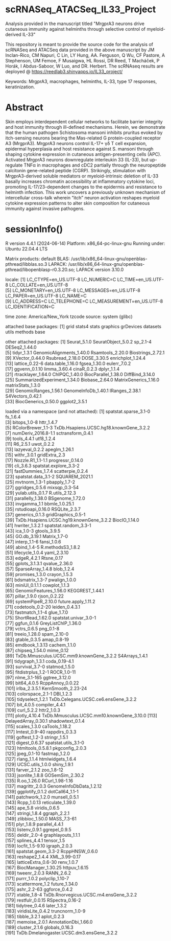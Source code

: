 # scRNASeq_ATACSeq_IL33_Project

Analysis provided in the manuscript titled "MrgprA3 neurons drive cutaneous immunity against helminths through selective control of myeloid-derived IL-33"

This repository is meant to provide the source code for the analysis of scRNASeq and ATACSeq data provided in the above manuscript by JM Inclan-Rico, CM Napuri, C Lin, LY Hung, AA. Ferguson, Q Wu, CF Pastore, A Stephenson, UM Femoe, F Musaigwa, HL Rossi, DR Reed, T Macháček, P Horák, I Abdus-Saboor, W Luo, and DR. Herbert. The scRNAseq results are deployed @ https://reedlab3.shinyapps.io/IL33_project/


Keywords: MrgprA3, macrophages, helminths, IL-33, type 17 responses, keratinization.

# Abstract
Skin employs interdependent cellular networks to facilitate barrier integrity and host immunity through ill-defined mechanisms. Herein, we demonstrate that the human pathogen Schistosoma mansoni inhibits pruritus evoked by itch-sensing neurons bearing the Mas-related G protein-coupled receptor A3 (MrgprA3). MrgprA3 neurons control IL-17+ γδ T cell expansion, epidermal hyperplasia and host resistance against S. mansoni through shaping cytokine expression in cutaneous antigen-presenting cells (APC). Activated MrgprA3 neurons downregulate interleukin 33 (IL-33), but up-regulate TNFα in macrophages and cDC2 partially through the neuropeptide calcitonin gene-related peptide (CGRP). Strikingly, stimulation with MrgprA3-derived soluble mediators or myeloid-intrinsic deletion of IL-33 basally increases chromatin accessibility at inflammatory cytokine loci, promoting IL-17/23-dependent changes to the epidermis and resistance to helminth infection. This work uncovers a previously unknown mechanism of intercellular cross-talk wherein “itch” neuron activation reshapes myeloid cytokine expression patterns to alter skin composition for cutaneous immunity against invasive pathogens.


# sessionInfo()
R version 4.4.1 (2024-06-14)
Platform: x86_64-pc-linux-gnu
Running under: Ubuntu 22.04.4 LTS

Matrix products: default
BLAS:   /usr/lib/x86_64-linux-gnu/openblas-pthread/libblas.so.3 
LAPACK: /usr/lib/x86_64-linux-gnu/openblas-pthread/libopenblasp-r0.3.20.so;  LAPACK version 3.10.0

locale:
 [1] LC_CTYPE=en_US.UTF-8       LC_NUMERIC=C               LC_TIME=en_US.UTF-8        LC_COLLATE=en_US.UTF-8    
 [5] LC_MONETARY=en_US.UTF-8    LC_MESSAGES=en_US.UTF-8    LC_PAPER=en_US.UTF-8       LC_NAME=C                 
 [9] LC_ADDRESS=C               LC_TELEPHONE=C             LC_MEASUREMENT=en_US.UTF-8 LC_IDENTIFICATION=C       

time zone: America/New_York
tzcode source: system (glibc)

attached base packages:
[1] grid      stats4    stats     graphics  grDevices datasets  utils     methods   base     

other attached packages:
 [1] Seurat_5.1.0                SeuratObject_5.0.2          sp_2.1-4                    DESeq2_1.44.0              
 [5] tidyr_1.3.1                 GenomicAlignments_1.40.0    Rsamtools_2.20.0            Biostrings_2.72.1          
 [9] XVector_0.44.0              Rsubread_2.18.0             DOSE_3.30.5                 enrichplot_1.24.4          
[13] lattice_0.22-6              data.table_1.16.0           fgsea_1.30.0                eulerr_7.0.2               
[17] ggvenn_0.1.10               limma_3.60.4                cinaR_0.2.3                 dplyr_1.1.4                
[21] rtracklayer_1.64.0          ChIPQC_1.40.0               BiocParallel_1.38.0         DiffBind_3.14.0            
[25] SummarizedExperiment_1.34.0 Biobase_2.64.0              MatrixGenerics_1.16.0       matrixStats_1.3.0          
[29] GenomicRanges_1.56.1        GenomeInfoDb_1.40.1         IRanges_2.38.1              S4Vectors_0.42.1           
[33] BiocGenerics_0.50.0         ggplot2_3.5.1              

loaded via a namespace (and not attached):
  [1] spatstat.sparse_3.1-0                     fs_1.6.4                                 
  [3] bitops_1.0-8                              httr_1.4.7                               
  [5] RColorBrewer_1.1-3                        TxDb.Hsapiens.UCSC.hg18.knownGene_3.2.2  
  [7] numDeriv_2016.8-1.1                       sctransform_0.4.1                        
  [9] tools_4.4.1                               utf8_1.2.4                               
 [11] R6_2.5.1                                  uwot_0.2.2                               
 [13] lazyeval_0.2.2                            apeglm_1.26.1                            
 [15] withr_3.0.1                               gridExtra_2.3                            
 [17] Nozzle.R1_1.1-1.1                         progressr_0.14.0                         
 [19] cli_3.6.3                                 spatstat.explore_3.3-2                   
 [21] fastDummies_1.7.4                         scatterpie_0.2.4                         
 [23] spatstat.data_3.1-2                       SQUAREM_2021.1                           
 [25] mvtnorm_1.3-1                             pbapply_1.7-2                            
 [27] ggridges_0.5.6                            mixsqp_0.3-54                            
 [29] yulab.utils_0.1.7                         R.utils_2.12.3                           
 [31] parallelly_1.38.0                         BSgenome_1.72.0                          
 [33] invgamma_1.1                              bbmle_1.0.25.1                           
 [35] rstudioapi_0.16.0                         RSQLite_2.3.7                            
 [37] generics_0.1.3                            gridGraphics_0.5-1                       
 [39] TxDb.Hsapiens.UCSC.hg19.knownGene_3.2.2   BiocIO_1.14.0                            
 [41] hwriter_1.3.2.1                           spatstat.random_3.3-1                    
 [43] ica_1.0-3                                 gtools_3.9.5                             
 [45] GO.db_3.19.1                              Matrix_1.7-0                             
 [47] interp_1.1-6                              fansi_1.0.6                              
 [49] abind_1.4-5                               R.methodsS3_1.8.2                        
 [51] lifecycle_1.0.4                           yaml_2.3.10                              
 [53] edgeR_4.2.1                               Rtsne_0.17                               
 [55] gplots_3.1.3.1                            qvalue_2.36.0                            
 [57] SparseArray_1.4.8                         blob_1.2.4                               
 [59] promises_1.3.0                            crayon_1.5.3                             
 [61] bdsmatrix_1.3-7                           pwalign_1.0.0                            
 [63] miniUI_0.1.1.1                            cowplot_1.1.3                            
 [65] GenomicFeatures_1.56.0                    KEGGREST_1.44.1                          
 [67] pillar_1.9.0                              rjson_0.2.22                             
 [69] systemPipeR_2.10.0                        future.apply_1.11.2                      
 [71] codetools_0.2-20                          leiden_0.4.3.1                           
 [73] fastmatch_1.1-4                           glue_1.7.0                               
 [75] ShortRead_1.62.0                          spatstat.univar_3.0-1                    
 [77] ggfun_0.1.6                               GreyListChIP_1.36.0                      
 [79] vctrs_0.6.5                               png_0.1-8                                
 [81] treeio_1.28.0                             spam_2.10-0                              
 [83] gtable_0.3.5                              amap_0.8-19                              
 [85] emdbook_1.3.13                            cachem_1.1.0                             
 [87] chipseq_1.54.0                            mime_0.12                                
 [89] TxDb.Mmusculus.UCSC.mm9.knownGene_3.2.2   S4Arrays_1.4.1                           
 [91] tidygraph_1.3.1                           coda_0.19-4.1                            
 [93] survival_3.7-0                            statmod_1.5.0                            
 [95] fitdistrplus_1.2-1                        ROCR_1.0-11                              
 [97] nlme_3.1-165                              ggtree_3.12.0                            
 [99] bit64_4.0.5                               RcppAnnoy_0.0.22                         
[101] irlba_2.3.5.1                             KernSmooth_2.23-24                       
[103] colorspace_2.1-1                          DBI_1.2.3                                
[105] tidyselect_1.2.1                          TxDb.Celegans.UCSC.ce6.ensGene_3.2.2     
[107] bit_4.0.5                                 compiler_4.4.1                           
[109] curl_5.2.2                                httr2_1.0.3                              
[111] plotly_4.10.4                             TxDb.Mmusculus.UCSC.mm10.knownGene_3.10.0
[113] DelayedArray_0.30.1                       shadowtext_0.1.4                         
[115] scales_1.3.0                              caTools_1.18.2                           
[117] lmtest_0.9-40                             rappdirs_0.3.3                           
[119] goftest_1.2-3                             stringr_1.5.1                            
[121] digest_0.6.37                             spatstat.utils_3.1-0                     
[123] htmltools_0.5.8.1                         pkgconfig_2.0.3                          
[125] jpeg_0.1-10                               fastmap_1.2.0                            
[127] rlang_1.1.4                               htmlwidgets_1.6.4                        
[129] UCSC.utils_1.0.0                          shiny_1.9.1                              
[131] farver_2.1.2                              zoo_1.8-12                               
[133] jsonlite_1.8.8                            GOSemSim_2.30.2                          
[135] R.oo_1.26.0                               RCurl_1.98-1.16                          
[137] magrittr_2.0.3                            GenomeInfoDbData_1.2.12                  
[139] ggplotify_0.1.2                           dotCall64_1.1-1                          
[141] patchwork_1.2.0                           munsell_0.5.1                            
[143] Rcpp_1.0.13                               reticulate_1.39.0                        
[145] ape_5.8                                   viridis_0.6.5                            
[147] stringi_1.8.4                             ggraph_2.2.1                             
[149] zlibbioc_1.50.0                           MASS_7.3-61                              
[151] plyr_1.8.9                                parallel_4.4.1                           
[153] listenv_0.9.1                             ggrepel_0.9.5                            
[155] deldir_2.0-4                              graphlayouts_1.1.1                       
[157] splines_4.4.1                             tensor_1.5                               
[159] locfit_1.5-9.10                           igraph_2.0.3                             
[161] spatstat.geom_3.3-2                       RcppHNSW_0.6.0                           
[163] reshape2_1.4.4                            XML_3.99-0.17                            
[165] latticeExtra_0.6-30                       renv_1.0.7                               
[167] BiocManager_1.30.25                       httpuv_1.6.15                            
[169] tweenr_2.0.3                              RANN_2.6.2                               
[171] purrr_1.0.2                               polyclip_1.10-7                          
[173] scattermore_1.2                           future_1.34.0                            
[175] ashr_2.2-63                               ggforce_0.4.2                            
[177] xtable_1.8-4                              TxDb.Rnorvegicus.UCSC.rn4.ensGene_3.2.2  
[179] restfulr_0.0.15                           RSpectra_0.16-2                          
[181] tidytree_0.4.6                            later_1.3.2                              
[183] viridisLite_0.4.2                         truncnorm_1.0-9                          
[185] tibble_3.2.1                              aplot_0.2.3                              
[187] memoise_2.0.1                             AnnotationDbi_1.66.0                     
[189] cluster_2.1.6                             globals_0.16.3                           
[191] TxDb.Dmelanogaster.UCSC.dm3.ensGene_3.2.2
